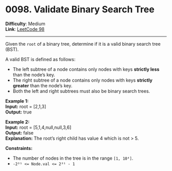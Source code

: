 # 0098. Validate Binary Search Tree

**Difficulty**: Medium  
**Link**: [LeetCode 98](https://leetcode.com/problems/validate-binary-search-tree/)

---

Given the `root` of a binary tree, determine if it is a valid binary search tree (BST).

A valid BST is defined as follows:

- The left subtree of a node contains only nodes with keys **strictly less** than the node’s key.
- The right subtree of a node contains only nodes with keys **strictly greater** than the node’s key.
- Both the left and right subtrees must also be binary search trees.

**Example 1:**  
    **Input:** root = [2,1,3]  
    **Output:** true

**Example 2:**  
    **Input:** root = [5,1,4,null,null,3,6]  
    **Output:** false  
    **Explanation:** The root’s right child has value 4 which is not > 5.

**Constraints:**  
- The number of nodes in the tree is in the range `[1, 10⁴]`.  
- `-2³¹ <= Node.val <= 2³¹ - 1`

